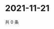 # 2021-11-21

共 0 条

<!-- BEGIN WEIBO -->
<!-- 最后更新时间 Sun Nov 21 2021 13:12:25 GMT+0800 (China Standard Time) -->

<!-- END WEIBO -->
